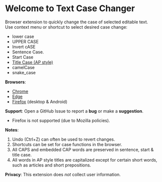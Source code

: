 # Welcome to Text Case Changer
Browser extension to quickly change the case of selected editable text.   
Use context menu or shortcut to select desired case change:
* lower case
* UPPER CASE
* Invert cASE
* Sentence Case.
* Start Case
* <ins>Title Case (AP style)</ins>
* camelCase
* snake_case

**Browsers**:
* [Chrome](https://chromewebstore.google.com/detail/text-case-changer/aobkalbmldighbgdmnlofchhfhcncjnc?hl=en)
* [Edge](https://microsoftedge.microsoft.com/addons/detail/text-case-changer/njhkkbpaioicefjkcpclknlkjlaobnke)
* [Firefox](https://addons.mozilla.org/en-US/firefox/addon/text-case-changer/) (desktop & Android)

**Support**: Open a GitHub Issue to report a **bug** or make a **suggestion**.
* Firefox is not supported (due to Mozilla policies).

**Notes**:
1. Undo (Ctrl+Z) can often be used to revert changes.
2. Shortcuts can be set for case functions in the browser.
3. All CAPS and embedded CAP words are preserved in sentence, start & title case.
4. All words in AP style titles are capitalized except for certain short words, such as articles and short prepositions.

**Privacy**: This extension does _not_ collect user information.
